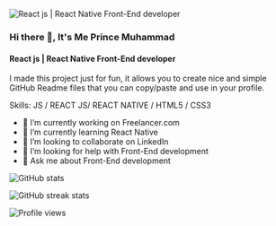 ![React js | React Native Front-End developer]( https://media-exp1.licdn.com/dms/image/C5616AQF37NIv6Co7ow/profile-displaybackgroundimage-shrink_350_1400/0/1640882393268?e=2147483647&v=beta&t=4z27hCQAurVEy5rVfv8zpDwXJ2CYiVwCxsxRHPHSLZ0)
### Hi there 👋, It's Me Prince Muhammad

#### React js | React Native Front-End developer

I made this project just for fun, it allows you to create nice and simple GitHub Readme files that you can copy/paste and use in your profile.

Skills: JS / REACT JS/ REACT NATIVE / HTML5 / CSS3

- 🔭 I’m currently working on Freelancer.com 
- 🌱 I’m currently learning React Native 
- 👯 I’m looking to collaborate on LinkedIn 
- 🤔 I’m looking for help with Front-End development 
- 💬 Ask me about Front-End development 


 
![GitHub stats](https://github-readme-stats.vercel.app/api?username=prince-muhammad&show_icons=true)  

![GitHub streak stats](https://github-readme-streak-stats.herokuapp.com/?user=prince-muhammad)  

![Profile views](https://gpvc.arturio.dev/prince-muhammad)  
